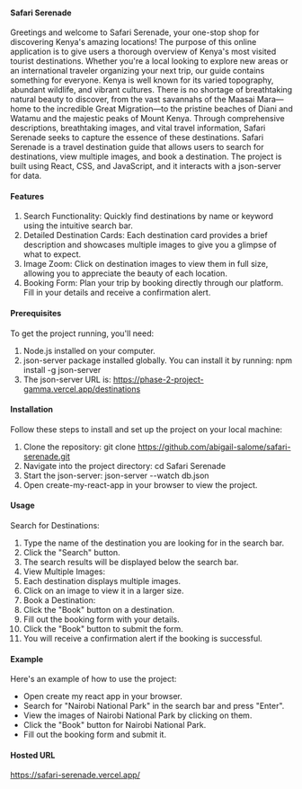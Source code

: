#### Safari Serenade
Greetings and welcome to Safari Serenade, your one-stop shop for discovering Kenya's amazing locations! The purpose of this online application is to give users a thorough overview of Kenya's most visited tourist destinations. Whether you're a local looking to explore new areas or an international traveler organizing your next trip, our guide contains something for everyone.
Kenya is well known for its varied topography, abundant wildlife, and vibrant cultures. There is no shortage of breathtaking natural beauty to discover, from the vast savannahs of the Maasai Mara—home to the incredible Great Migration—to the pristine beaches of Diani and Watamu and the majestic peaks of Mount Kenya. Through comprehensive descriptions, breathtaking images, and vital travel information, Safari Serenade seeks to capture the essence of these destinations.
Safari Serenade is a travel destination guide that allows users to search for destinations, view multiple images, and book a destination. The project is built using React, CSS, and JavaScript, and it interacts with a json-server for data.

#### Features
 1. Search Functionality: Quickly find destinations by name or keyword using the intuitive search bar.
2. Detailed Destination Cards: Each destination card provides a brief description and showcases multiple images to give you a glimpse of what to expect.
3. Image Zoom: Click on destination images to view them in full size, allowing you to appreciate the beauty of each location.
4. Booking Form: Plan your trip by booking directly through our platform. Fill in your details and receive a confirmation alert.

#### Prerequisites
 To get the project running, you'll need:
1. Node.js installed on your computer.
2. json-server package installed globally. You can install it by running:
npm install -g json-server
3. The json-server URL is:
https://phase-2-project-gamma.vercel.app/destinations

#### Installation
Follow these steps to install and set up the project on your local machine:
1. Clone the repository:
git clone https://github.com/abigail-salome/safari-serenade.git
2. Navigate into the project directory:
cd Safari Serenade
3. Start the json-server:
json-server --watch db.json
4. Open create-my-react-app in your browser to view the project.

#### Usage
Search for Destinations:
1. Type the name of the destination you are looking for in the search bar.
2. Click the "Search" button.
3. The search results will be displayed below the search bar.
4. View Multiple Images:
5. Each destination displays multiple images.
6. Click on an image to view it in a larger size.
7. Book a Destination:
8. Click the "Book" button on a destination.
9. Fill out the booking form with your details.
10. Click the "Book" button to submit the form.
11. You will receive a confirmation alert if the booking is successful.

#### Example
Here's an example of how to use the project:
* Open create my react app in your browser.
* Search for "Nairobi National Park" in the search bar and press "Enter".
* View the images of Nairobi National Park by clicking on them.
* Click the "Book" button for Nairobi National Park.
* Fill out the booking form and submit it.



#### Hosted URL
https://safari-serenade.vercel.app/
